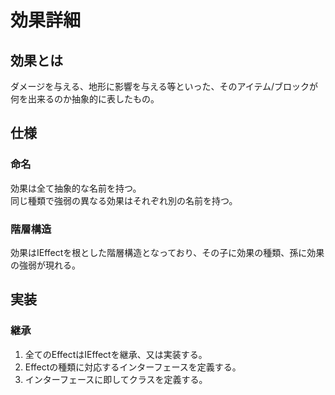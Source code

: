# 効果詳細

## 効果とは
ダメージを与える、地形に影響を与える等といった、そのアイテム/ブロックが何を出来るのか抽象的に表したもの。  

## 仕様

### 命名
効果は全て抽象的な名前を持つ。  
同じ種類で強弱の異なる効果はそれぞれ別の名前を持つ。  

### 階層構造
効果はIEffectを根とした階層構造となっており、その子に効果の種類、孫に効果の強弱が現れる。

## 実装

### 継承
1. 全てのEffectはIEffectを継承、又は実装する。  
2. Effectの種類に対応するインターフェースを定義する。
3. インターフェースに即してクラスを定義する。